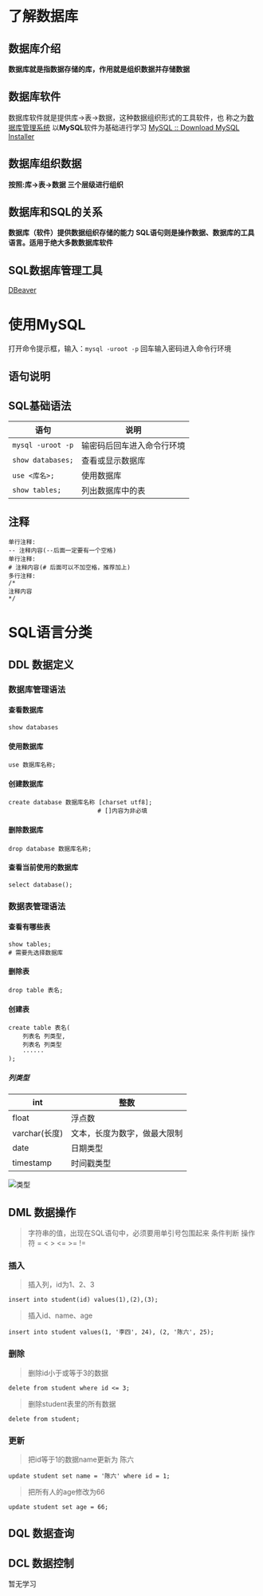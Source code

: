# 了解数据库

## 数据库介绍

**数据库就是指数据存储的库，作用就是组织数据并存储数据**
## 数据库软件
数据库软件就是提供库->表->数据，这种数据组织形式的工具软件，也
称之为<u>数据库管理系统</u>
以**MySQL**软件为基础进行学习  [MySQL :: Download MySQL Installer](https://dev.mysql.com/downloads/installer/)
## 数据库组织数据

**按照:库->表->数据 三个层级进行组织**
## 数据库和SQL的关系

**数据库（软件）提供数据组织存储的能力**
**SQL语句则是操作数据、数据库的工具语言。适用于绝大多数数据库软件**
## SQL数据库管理工具
[DBeaver](https://dbeaver.io/download/)
# 使用MySQL

打开命令提示框，输入：`mysql -uroot -p` 回车输入密码进入命令行环境
## 语句说明
## SQL基础语法
| 语句 | 说明 |
| ---- | ---- |
| `mysql -uroot -p` | 输密码后回车进入命令行环境 |
| `show databases;` | 查看或显示数据库 |
| `use <库名>;` | 使用数据库 |
| `show tables;` | 列出数据库中的表 |
## 注释
```
单行注释: 
-- 注释内容(--后面一定要有一个空格)
单行注释:
# 注释内容(# 后面可以不加空格，推荐加上)
多行注释:
/*
注释内容
*/
```
# SQL语言分类
## DDL 数据定义
### 数据库管理语法
#### 查看数据库
```mysql
show databases
```
#### 使用数据库
```mysql
use 数据库名称;
```
#### 创建数据库
```mysql
create database 数据库名称 [charset utf8];
					     # []内容为非必填
```
#### 删除数据库
```mysql
drop database 数据库名称;
```
#### 查看当前使用的数据库
```mysql
select database();
```
### 数据表管理语法
#### 查看有哪些表
```mysql
show tables;
# 需要先选择数据库
```
#### 删除表
```mysql
drop table 表名;
```
#### 创建表
```mysql
create table 表名(
	列表名 列类型,
	列表名 列类型
	······
);
```
##### 列类型
| int | 整数 |
| ---- | ---- |
| float | 浮点数 |
| varchar(长度) | 文本，长度为数字，做最大限制 |
| date | 日期类型 |
| timestamp | 时间戳类型 |


![类型](https://hew666.github.io/self-python/学习笔记/Excalidraw/学习/9.MySQL数据库/类型.png)

## DML 数据操作
> 字符串的值，出现在SQL语句中，必须要用单引号包围起来
> 条件判断 操作符 = < > <= >= !=
### 插入
> 插入列，id为1、2、3
```mysql
insert into student(id) values(1),(2),(3);
```
> 插入id、name、age
```mysql
insert into student values(1, '李四', 24), (2, '陈六', 25);
```
### 删除
> 删除id小于或等于3的数据
```mysql
delete from student where id <= 3;
```
> 删除student表里的所有数据
```mysql
delete from student;
```
### 更新
> 把id等于1的数据name更新为 陈六
```mysql
update student set name = '陈六' where id = 1;
```
> 把所有人的age修改为66
```mysql
update student set age = 66;
```
## DQL 数据查询


## DCL 数据控制
暂无学习